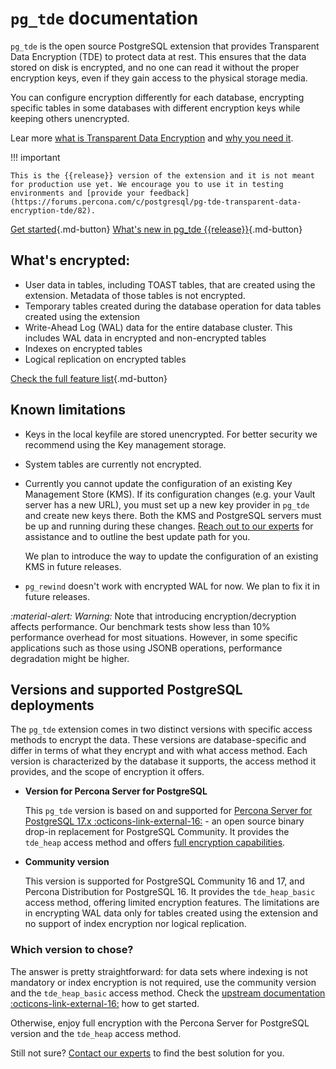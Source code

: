 # `pg_tde` documentation

`pg_tde` is the open source PostgreSQL extension that provides Transparent Data Encryption (TDE) to protect data at rest. This ensures that the data stored on disk is encrypted, and no one can read it without the proper encryption keys, even if they gain access to the physical storage media. 

You can configure encryption differently for each database, encrypting specific tables in some databases with different encryption keys while keeping others unencrypted.

Lear more [what is Transparent Data Encryption](tde.md#how-does-it-work) and [why you need it](tde.md#why-do-you-need-tde).

!!! important 

    This is the {{release}} version of the extension and it is not meant for production use yet. We encourage you to use it in testing environments and [provide your feedback](https://forums.percona.com/c/postgresql/pg-tde-transparent-data-encryption-tde/82). 
    
[Get started](install.md){.md-button}
[What's new in pg_tde {{release}}](release-notes/release-notes.md){.md-button}

## What's encrypted:

* User data in tables, including TOAST tables, that are created using the extension. Metadata of those tables is not encrypted. 
* Temporary tables created during the database operation for data tables created using the extension
* Write-Ahead Log (WAL) data for the entire database cluster. This includes WAL data in encrypted and non-encrypted tables
* Indexes on encrypted tables 
* Logical replication on encrypted tables

[Check the full feature list](features.md){.md-button}

## Known limitations

* Keys in the local keyfile are stored unencrypted. For better security we recommend using the Key management storage. 
* System tables are currently not encrypted.
* Currently you cannot update the configuration of an existing Key Management Store (KMS). If its configuration changes (e.g. your Vault server has a new URL), you must set up a new key provider in `pg_tde` and create new keys there. Both the KMS and PostgreSQL servers must be up and running during these changes. [Reach out to our experts](https://www.percona.com/about/contact) for assistance and to outline the best update path for you.

   We plan to introduce the way to update the configuration of an existing KMS in future releases. 
   
* `pg_rewind` doesn't work with encrypted WAL for now. We plan to fix it in future releases.


<i warning>:material-alert: Warning:</i> Note that introducing encryption/decryption affects performance. Our benchmark tests show less than 10% performance overhead for most situations. However, in some specific applications such as those using JSONB operations, performance degradation might be higher.

## Versions and supported PostgreSQL deployments

The `pg_tde` extension comes in two distinct versions with specific access methods to encrypt the data. These versions are database-specific and differ in terms of what they encrypt and with what access method. Each version is characterized by the database it supports, the access method it provides, and the scope of encryption it offers.

* **Version for Percona Server for PostgreSQL**

    This `pg_tde` version is based on and supported for [Percona Server for PostgreSQL 17.x :octicons-link-external-16:](https://docs.percona.com/postgresql/17/postgresql-server.html) - an open source binary drop-in replacement for PostgreSQL Community. It provides the `tde_heap` access method and offers [full encryption capabilities](features.md). 

* **Community version**

    This version is supported for PostgreSQL Community 16 and 17, and Percona Distribution for PostgreSQL 16. It provides the `tde_heap_basic` access method, offering limited encryption features. The limitations are in encrypting WAL data only for tables created using the extension and no support of index encryption nor logical replication.

### Which version to chose?

The answer is pretty straightforward: for data sets where indexing is not mandatory or index encryption is not required, use the community version and the `tde_heap_basic` access method. Check the [upstream documentation :octicons-link-external-16:](https://github.com/percona/pg_tde/blob/main/README.md) how to get started.

Otherwise, enjoy full encryption with the Percona Server for PostgreSQL version and the `tde_heap` access method. 

Still not sure? [Contact our experts](https://www.percona.com/about/contact) to find the best solution for you.

